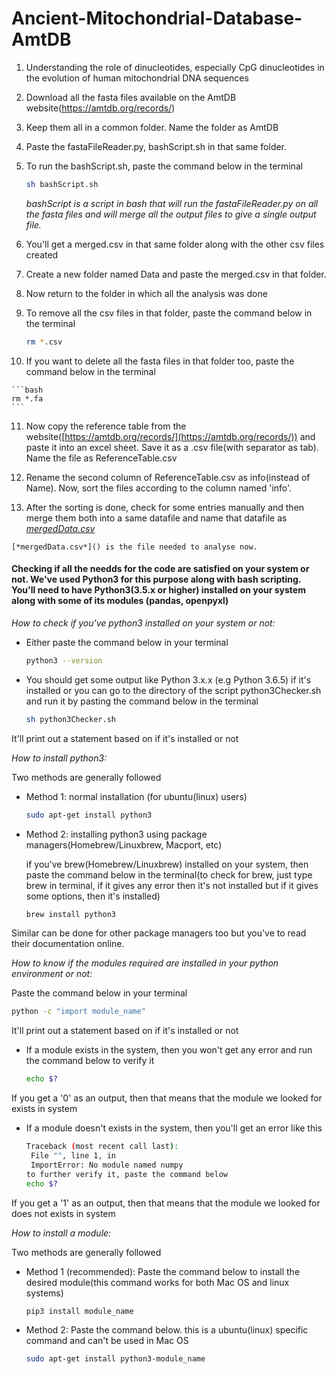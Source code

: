 # Ancient-Mitochondrial-Database-AmtDB

1.  Understanding the role of dinucleotides, especially CpG dinucleotides in the evolution of human mitochondrial DNA             sequences

2.  Download all the fasta files available on the AmtDB website(https://amtdb.org/records/)
    
3.  Keep them all in a common folder. Name the folder as AmtDB
    
4.  Paste the fastaFileReader.py, bashScript.sh in that same folder.
    
5.  To run the bashScript.sh, paste the command below in the terminal
    
    ```bash
    sh bashScript.sh
    ```
    
    *bashScript is a script in bash that will run the fastaFileReader.py on all the fasta files and will merge all the output files to give a single output file.*
    
6.  You'll get a merged.csv in that same folder along with the other csv files created
    
7.  Create a new folder named Data and paste the merged.csv in that folder.
    
8.  Now return to the folder in which all the analysis was done
    
9.  To remove all the csv files in that folder, paste the command below in the terminal
    
    ```bash
    rm *.csv
    ```
    
10.  If you want to delete all the fasta files in that folder too, paste the command below in the terminal
    
    ```bash
    rm *.fa
    ```
    
11.  Now copy the reference table from the website([https://amtdb.org/records/](https://amtdb.org/records/)) and paste it into an excel sheet. Save it as a .csv file(with separator as tab). Name the file as ReferenceTable.csv
    
12.  Rename the second column of ReferenceTable.csv as info(instead of Name). Now, sort the files according to the column named 'info'.
    
13.  After the sorting is done, check for some entries manually and then merge them both into a same datafile and name that datafile as *[mergedData.csv]()*
    
    [*mergedData.csv*]() is the file needed to analyse now.
    

#### Checking if all the needds for the code are satisfied on your system or not. We've used Python3 for this purpose along with bash scripting. You'll need to have Python3(3.5.x or higher) installed on your system along with some of its modules (pandas, openpyxl)

*How to check if you've python3 installed on your system or not:*

-   Either paste the command below in your terminal
    
    ```bash
    python3 --version
    ```
    

-   You should get some output like Python 3.x.x (e.g Python 3.6.5) if it's installed or you can go to the directory of the script python3Checker.sh and run it by pasting the command below in the terminal
    
    ```bash
    sh python3Checker.sh
    ```
    

It'll print out a statement based on if it's installed or not

*How to install python3:*

Two methods are generally followed

-   Method 1: normal installation (for ubuntu(linux) users)
    
    ```bash
    sudo apt-get install python3
    ```
    

-   Method 2: installing python3 using package managers(Homebrew/Linuxbrew, Macport, etc)
    
    if you've brew(Homebrew/Linuxbrew) installed on your system, then paste the command below in the terminal(to check for brew, just type brew in terminal, if it gives any error then it's not installed but if it gives some options, then it's installed)
    
    ```bash
    brew install python3
    ```
    

Similar can be done for other package managers too but you've to read their documentation online.

*How to know if the modules required are installed in your python environment or not:*

Paste the command below in your terminal

```bash
python -c "import module_name"
```

It'll print out a statement based on if it's installed or not

-   If a module exists in the system, then you won't get any error and run the command below to verify it
    
    ```bash
    echo $?
    ```
    

If you get a '0' as an output, then that means that the module we looked for exists in system

-   If a module doesn't exists in the system, then you'll get an error like this
    
    ```bash
    Traceback (most recent call last):
     File "", line 1, in 
     ImportError: No module named numpy
    to further verify it, paste the command below
    echo $?
    ```
    

If you get a '1' as an output, then that means that the module we looked for does not exists in system

*How to install a module:*

Two methods are generally followed

-   Method 1 (recommended): Paste the command below to install the desired module(this command works for both Mac OS and linux systems)
    
    ```bash
    pip3 install module_name
    ```
    

-   Method 2: Paste the command below. this is a ubuntu(linux) specific command and can't be used in Mac OS
    
    ```bash
    sudo apt-get install python3-module_name
    ```
